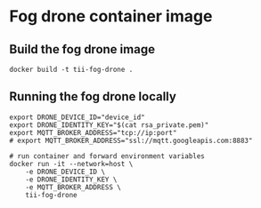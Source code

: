 # Fog drone container image

## Build the fog drone image

```
docker build -t tii-fog-drone .
```

## Running the fog drone locally

```
export DRONE_DEVICE_ID="device_id"
export DRONE_IDENTITY_KEY="$(cat rsa_private.pem)"
export MQTT_BROKER_ADDRESS="tcp://ip:port"
# export MQTT_BROKER_ADDRESS="ssl://mqtt.googleapis.com:8883"

# run container and forward environment variables
docker run -it --network=host \
    -e DRONE_DEVICE_ID \
    -e DRONE_IDENTITY_KEY \
    -e MQTT_BROKER_ADDRESS \
    tii-fog-drone
```
